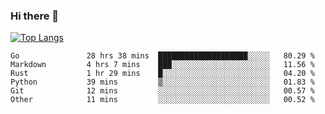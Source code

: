 ### Hi there 👋

<!--
**3Xpl0it3r/3Xpl0it3r** is a ✨ _special_ ✨ repository because its `README.md` (this file) appears on your GitHub profile.

Here are some ideas to get you started:

- 🔭 I’m currently working on ...
- 🌱 I’m currently learning ...
- 👯 I’m looking to collaborate on ...
- 🤔 I’m looking for help with ...
- 💬 Ask me about ...
- 📫 How to reach me: ...
- 😄 Pronouns: ...
- ⚡ Fun fact: ...
-->


[![Top Langs](https://github-readme-stats.vercel.app/api/top-langs/?username=3Xpl0it3r&layout=compact)](https://github.com/3Xpl0it3r/3Xpl0it3r)

<!--START_SECTION:waka-->

```text
Go               28 hrs 38 mins  ████████████████████░░░░░   80.29 %
Markdown         4 hrs 7 mins    ███░░░░░░░░░░░░░░░░░░░░░░   11.56 %
Rust             1 hr 29 mins    █░░░░░░░░░░░░░░░░░░░░░░░░   04.20 %
Python           39 mins         ▒░░░░░░░░░░░░░░░░░░░░░░░░   01.83 %
Git              12 mins         ░░░░░░░░░░░░░░░░░░░░░░░░░   00.57 %
Other            11 mins         ░░░░░░░░░░░░░░░░░░░░░░░░░   00.52 %
```

<!--END_SECTION:waka-->

